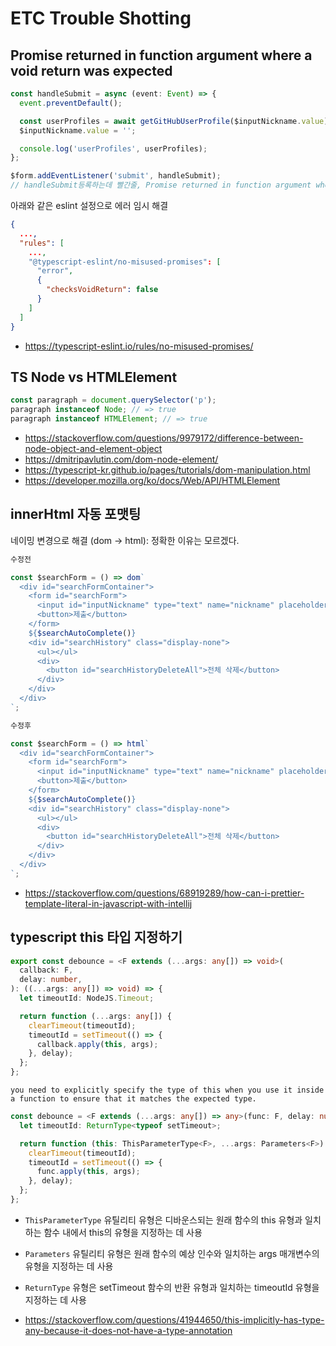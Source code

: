 # ETC Trouble Shotting

## Promise returned in function argument where a void return was expected

```ts
const handleSubmit = async (event: Event) => {
  event.preventDefault();

  const userProfiles = await getGitHubUserProfile($inputNickname.value);
  $inputNickname.value = '';

  console.log('userProfiles', userProfiles);
};

$form.addEventListener('submit', handleSubmit);
// handleSubmit등록하는데 빨간줄, Promise returned in function argument where a void return was expected
```

아래와 같은 eslint 설정으로 에러 임시 해결

```json
{
  ...,
  "rules": [
    ...,
    "@typescript-eslint/no-misused-promises": [
      "error",
      {
        "checksVoidReturn": false
      }
    ]
  ]
}

```

- https://typescript-eslint.io/rules/no-misused-promises/

## TS Node vs HTMLElement

```ts
const paragraph = document.querySelector('p');
paragraph instanceof Node; // => true
paragraph instanceof HTMLElement; // => true
```

- https://stackoverflow.com/questions/9979172/difference-between-node-object-and-element-object
- https://dmitripavlutin.com/dom-node-element/
- https://typescript-kr.github.io/pages/tutorials/dom-manipulation.html
- https://developer.mozilla.org/ko/docs/Web/API/HTMLElement

## innerHtml 자동 포맷팅

네이밍 변경으로 해결 (dom -> html): 정확한 이유는 모르겠다.

```md
수정전
```

```ts
const $searchForm = () => dom`
  <div id="searchFormContainer">
    <form id="searchForm">
      <input id="inputNickname" type="text" name="nickname" placeholder="search for nickname" />
      <button>제출</button>
    </form>
    ${$searchAutoComplete()}
    <div id="searchHistory" class="display-none">
      <ul></ul>
      <div>
        <button id="searchHistoryDeleteAll">전체 삭제</button>
      </div>
    </div>
  </div>
`;
```

```md
수정후
```

```ts
const $searchForm = () => html`
  <div id="searchFormContainer">
    <form id="searchForm">
      <input id="inputNickname" type="text" name="nickname" placeholder="search for nickname" />
      <button>제출</button>
    </form>
    ${$searchAutoComplete()}
    <div id="searchHistory" class="display-none">
      <ul></ul>
      <div>
        <button id="searchHistoryDeleteAll">전체 삭제</button>
      </div>
    </div>
  </div>
`;
```

- https://stackoverflow.com/questions/68919289/how-can-i-prettier-template-literal-in-javascript-with-intellij

## typescript this 타입 지정하기

```ts
export const debounce = <F extends (...args: any[]) => void>(
  callback: F,
  delay: number,
): ((...args: any[]) => void) => {
  let timeoutId: NodeJS.Timeout;

  return function (...args: any[]) {
    clearTimeout(timeoutId);
    timeoutId = setTimeout(() => {
      callback.apply(this, args);
    }, delay);
  };
};
```

`you need to explicitly specify the type of this when you use it inside a function to ensure that it matches the expected type.`

```ts
const debounce = <F extends (...args: any[]) => any>(func: F, delay: number) => {
  let timeoutId: ReturnType<typeof setTimeout>;

  return function (this: ThisParameterType<F>, ...args: Parameters<F>) {
    clearTimeout(timeoutId);
    timeoutId = setTimeout(() => {
      func.apply(this, args);
    }, delay);
  };
};
```

- `ThisParameterType` 유틸리티 유형은 디바운스되는 원래 함수의 this 유형과 일치하는 함수 내에서 this의 유형을 지정하는 데 사용
- `Parameters` 유틸리티 유형은 원래 함수의 예상 인수와 일치하는 args 매개변수의 유형을 지정하는 데 사용
- `ReturnType` 유형은 setTimeout 함수의 반환 유형과 일치하는 timeoutId 유형을 지정하는 데 사용

- https://stackoverflow.com/questions/41944650/this-implicitly-has-type-any-because-it-does-not-have-a-type-annotation
